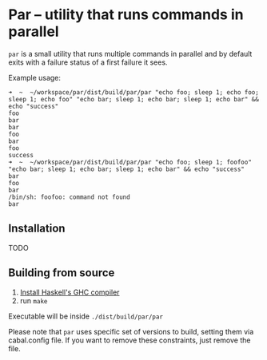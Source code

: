 Par – utility that runs commands in parallel
============================================

`par` is a small utility that runs multiple commands in parallel and
by default exits with a failure status of a first failure it sees.

Example usage:

```
➜  ~  ~/workspace/par/dist/build/par/par "echo foo; sleep 1; echo foo; sleep 1; echo foo" "echo bar; sleep 1; echo bar; sleep 1; echo bar" && echo "success"
foo
bar
bar
foo
bar
foo
success
➜  ~  ~/workspace/par/dist/build/par/par "echo foo; sleep 1; foofoo" "echo bar; sleep 1; echo bar; sleep 1; echo bar" && echo "success"
bar
foo
bar
/bin/sh: foofoo: command not found
bar
```

Installation
------------

TODO

Building from source
--------------------

1. [Install Haskell's GHC compiler](http://www.stackage.org/install)
2. run `make`

Executable will be inside `./dist/build/par/par`

Please note that `par` uses specific set of versions to build, setting
them via cabal.config file. If you want to remove these constraints,
just remove the file.
